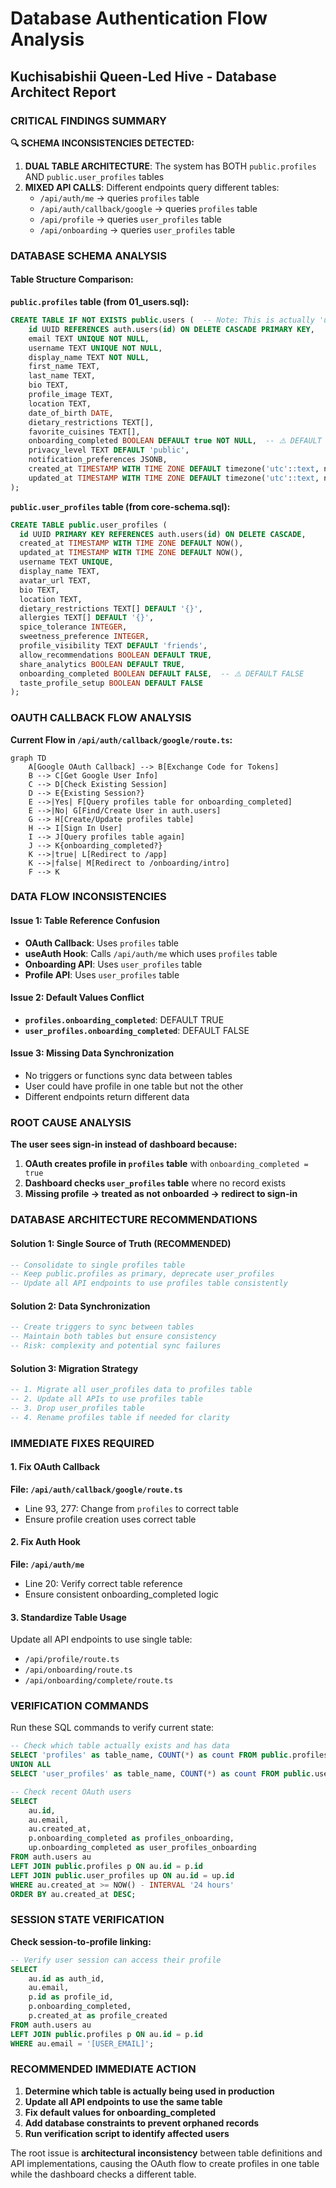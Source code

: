 # Database Authentication Flow Analysis
## Kuchisabishii Queen-Led Hive - Database Architect Report

### CRITICAL FINDINGS SUMMARY

**🔍 SCHEMA INCONSISTENCIES DETECTED:**

1. **DUAL TABLE ARCHITECTURE**: The system has BOTH `public.profiles` AND `public.user_profiles` tables
2. **MIXED API CALLS**: Different endpoints query different tables:
   - `/api/auth/me` → queries `profiles` table
   - `/api/auth/callback/google` → queries `profiles` table  
   - `/api/profile` → queries `user_profiles` table
   - `/api/onboarding` → queries `user_profiles` table

### DATABASE SCHEMA ANALYSIS

#### Table Structure Comparison:

**`public.profiles` table (from 01_users.sql):**
```sql
CREATE TABLE IF NOT EXISTS public.users (  -- Note: This is actually 'users' but referenced as 'profiles'
    id UUID REFERENCES auth.users(id) ON DELETE CASCADE PRIMARY KEY,
    email TEXT UNIQUE NOT NULL,
    username TEXT UNIQUE NOT NULL,
    display_name TEXT NOT NULL,
    first_name TEXT,
    last_name TEXT,
    bio TEXT,
    profile_image TEXT,
    location TEXT,
    date_of_birth DATE,
    dietary_restrictions TEXT[],
    favorite_cuisines TEXT[],
    onboarding_completed BOOLEAN DEFAULT true NOT NULL,  -- ⚠️ DEFAULT TRUE
    privacy_level TEXT DEFAULT 'public',
    notification_preferences JSONB,
    created_at TIMESTAMP WITH TIME ZONE DEFAULT timezone('utc'::text, now()) NOT NULL,
    updated_at TIMESTAMP WITH TIME ZONE DEFAULT timezone('utc'::text, now()) NOT NULL
);
```

**`public.user_profiles` table (from core-schema.sql):**
```sql
CREATE TABLE public.user_profiles (
  id UUID PRIMARY KEY REFERENCES auth.users(id) ON DELETE CASCADE,
  created_at TIMESTAMP WITH TIME ZONE DEFAULT NOW(),
  updated_at TIMESTAMP WITH TIME ZONE DEFAULT NOW(),
  username TEXT UNIQUE,
  display_name TEXT,
  avatar_url TEXT,
  bio TEXT,
  location TEXT,
  dietary_restrictions TEXT[] DEFAULT '{}',
  allergies TEXT[] DEFAULT '{}',
  spice_tolerance INTEGER,
  sweetness_preference INTEGER,
  profile_visibility TEXT DEFAULT 'friends',
  allow_recommendations BOOLEAN DEFAULT TRUE,
  share_analytics BOOLEAN DEFAULT TRUE,
  onboarding_completed BOOLEAN DEFAULT FALSE,  -- ⚠️ DEFAULT FALSE
  taste_profile_setup BOOLEAN DEFAULT FALSE
);
```

### OAUTH CALLBACK FLOW ANALYSIS

**Current Flow in `/api/auth/callback/google/route.ts`:**

```mermaid
graph TD
    A[Google OAuth Callback] --> B[Exchange Code for Tokens]
    B --> C[Get Google User Info]
    C --> D[Check Existing Session]
    D --> E{Existing Session?}
    E -->|Yes| F[Query profiles table for onboarding_completed]
    E -->|No| G[Find/Create User in auth.users]
    G --> H[Create/Update profiles table]
    H --> I[Sign In User]
    I --> J[Query profiles table again]
    J --> K{onboarding_completed?}
    K -->|true| L[Redirect to /app]
    K -->|false| M[Redirect to /onboarding/intro]
    F --> K
```

### DATA FLOW INCONSISTENCIES

#### Issue 1: Table Reference Confusion
- **OAuth Callback**: Uses `profiles` table
- **useAuth Hook**: Calls `/api/auth/me` which uses `profiles` table
- **Onboarding API**: Uses `user_profiles` table
- **Profile API**: Uses `user_profiles` table

#### Issue 2: Default Values Conflict
- **`profiles.onboarding_completed`**: DEFAULT TRUE
- **`user_profiles.onboarding_completed`**: DEFAULT FALSE

#### Issue 3: Missing Data Synchronization
- No triggers or functions sync data between tables
- User could have profile in one table but not the other
- Different endpoints return different data

### ROOT CAUSE ANALYSIS

**The user sees sign-in instead of dashboard because:**

1. **OAuth creates profile in `profiles` table** with `onboarding_completed = true`
2. **Dashboard checks `user_profiles` table** where no record exists
3. **Missing profile → treated as not onboarded → redirect to sign-in**

### DATABASE ARCHITECTURE RECOMMENDATIONS

#### Solution 1: Single Source of Truth (RECOMMENDED)
```sql
-- Consolidate to single profiles table
-- Keep public.profiles as primary, deprecate user_profiles
-- Update all API endpoints to use profiles table consistently
```

#### Solution 2: Data Synchronization
```sql
-- Create triggers to sync between tables
-- Maintain both tables but ensure consistency
-- Risk: complexity and potential sync failures
```

#### Solution 3: Migration Strategy
```sql
-- 1. Migrate all user_profiles data to profiles table
-- 2. Update all APIs to use profiles table
-- 3. Drop user_profiles table
-- 4. Rename profiles table if needed for clarity
```

### IMMEDIATE FIXES REQUIRED

#### 1. Fix OAuth Callback
**File: `/api/auth/callback/google/route.ts`**
- Line 93, 277: Change from `profiles` to correct table
- Ensure profile creation uses correct table

#### 2. Fix Auth Hook
**File: `/api/auth/me`**
- Line 20: Verify correct table reference
- Ensure consistent onboarding_completed logic

#### 3. Standardize Table Usage
Update all API endpoints to use single table:
- `/api/profile/route.ts`
- `/api/onboarding/route.ts`
- `/api/onboarding/complete/route.ts`

### VERIFICATION COMMANDS

Run these SQL commands to verify current state:

```sql
-- Check which table actually exists and has data
SELECT 'profiles' as table_name, COUNT(*) as count FROM public.profiles
UNION ALL
SELECT 'user_profiles' as table_name, COUNT(*) as count FROM public.user_profiles;

-- Check recent OAuth users
SELECT 
    au.id,
    au.email,
    au.created_at,
    p.onboarding_completed as profiles_onboarding,
    up.onboarding_completed as user_profiles_onboarding
FROM auth.users au
LEFT JOIN public.profiles p ON au.id = p.id  
LEFT JOIN public.user_profiles up ON au.id = up.id
WHERE au.created_at >= NOW() - INTERVAL '24 hours'
ORDER BY au.created_at DESC;
```

### SESSION STATE VERIFICATION

**Check session-to-profile linking:**

```sql
-- Verify user session can access their profile
SELECT 
    au.id as auth_id,
    au.email,
    p.id as profile_id,
    p.onboarding_completed,
    p.created_at as profile_created
FROM auth.users au
LEFT JOIN public.profiles p ON au.id = p.id
WHERE au.email = '[USER_EMAIL]';
```

### RECOMMENDED IMMEDIATE ACTION

1. **Determine which table is actually being used in production**
2. **Update all API endpoints to use the same table**
3. **Fix default values for onboarding_completed**
4. **Add database constraints to prevent orphaned records**
5. **Run verification script to identify affected users**

The root issue is **architectural inconsistency** between table definitions and API implementations, causing the OAuth flow to create profiles in one table while the dashboard checks a different table.